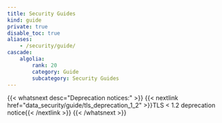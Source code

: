 ```yaml
---
title: Security Guides
kind: guide
private: true
disable_toc: true
aliases:
    - /security/guide/
cascade:
    algolia:
        rank: 20
        category: Guide
        subcategory: Security Guides
---
```



{{< whatsnext desc="Deprecation notices:" >}}
    {{< nextlink href="data_security/guide/tls_deprecation_1_2" >}}TLS < 1.2 deprecation notice{{< /nextlink >}}
{{< /whatsnext >}}